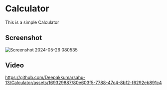 # Calculator
This is a simple Calculator

<h2>Screenshot </h2>


![Screenshot 2024-05-26 080535](https://github.com/Deepakkumarsahu-13/Calculator/assets/169329887/059d2312-4fad-4309-a343-aff67ae10286)

<h2>Video</h2>



https://github.com/Deepakkumarsahu-13/Calculator/assets/169329887/80e603f5-7788-47c4-8bf2-f6292eb891c4

